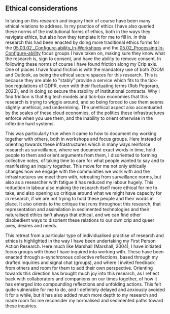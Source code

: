 ## Ethical considerations

In taking on this research and inquiry their of course have been many ethical relations to address. In my practice of ethics I have also queried these norms of the institutional forms of ethics, both in the ways they navigate ethics, but also how they template it for me to fill in. In this research this had been enacted by doing more traditional ethics forms for the [05.03.02._Configure-ability_In-Workshops](../../05_In-Configure-Ability/sections/05.03.02._Configure-ability_In-Workshops.md) and the [05.02_Processing In-Configure-ability](../../05_In-Configure-Ability/sections/05.02_Processing%20In-Configure-ability.md) focus groups I have taken on, making sure they know what the research is, sign to consent, and have the ability to remove consent. In following these norms of course I have found friction along my Crip axis. One of places I have found friction is with the mandatory use of both ZOOM and Outlook, as being the ethical secure spaces for this research. This is because they are able to "stably" provide a service which fits to the tick-box regulations of GDPR, even with their fluctuating terms (Rob Pegoraro, 2023), and in doing so secure the stability of institutional contracts. Why I find friction is that Big tech models and tick-box economies that this research is trying to wiggle around, and so being forced to use them seems slightly unethical, and undermining. The unethical aspect also accentuated by the scales of these cloud economies, of the politics these infrastructures enforce when you use them, and the inability to orient otherwise in the inflexible hard systems. 

This was particularly true when it came to how to document my working together with others, both in workshops and focus groups. Here instead of orienting towards these infrastructures which in many ways reinforce research as surveillance, where we document exact words in time, hold people to them and orient arguments from them, I disoriented to forming collective notes, of taking time to care for what people wanted to say and to manifesting an inquiry together. This move for me not only ethically changes how we engage with the communities we work with and the infrastructures we meet them with, retreating from surveillance norms, but also as a researcher with fatigue it has reduced my labour hugely. This reduction in labour also making the research itself more ethical for me to take, and also opening up critique around what we might have capacity for in research, if we are not trying to hold these people and their words in place. It also orients to the critique that runs throughout this research, that representation and assimilation in sedimented technologies and their naturalised ethics isn't always that ethical, and we can find other disobedient ways to disorient these relations to our own crip and queer axes, desires and needs.

This retreat from a particular type of individualised practise of research and ethics is highlighted in the way I have been undertaking my First Person Action Research. Here much like Marshall (Marshall, 2004), I have initiated focus groups with those I have inquired into working with. These have been enacted through a-synchronous collective reflections, based through my drafted inquiries and signal chat (groups), and where I invited feedback from others and room for them to add their own perspective. Orienting towards this direction has brought much joy into this research, as I reflect back with collaborators and companions on our times together, of how it has emerged into compounding reflections and unfolding actions. This felt quite vulnerable for me to do, and I definitely delayed and anxiously avoided it for a while, but it has also added much more depth to my research and made room for me reconsider my normalised and sedimented paths toward these inquiries. 


